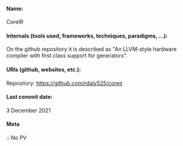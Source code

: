 #### Name:
CoreIR

#### Internals (tools used, frameworks, techniques, paradigms, ...):
On the github repository it is described as "An LLVM-style hardware compiler with first class support for generators".

#### URIs (github, websites, etc.):
Repository: https://github.com/rdaly525/coreir

#### Last commit date:
3 December 2021

#### Meta
:: No PV
